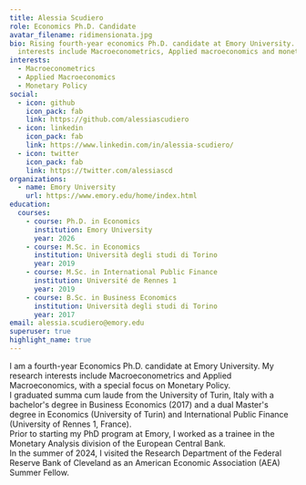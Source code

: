 ```yaml
---
title: Alessia Scudiero
role: Economics Ph.D. Candidate
avatar_filename: ridimensionata.jpg
bio: Rising fourth-year economics Ph.D. candidate at Emory University. My research
  interests include Macroeconometrics, Applied macroeconomics and monetary policy.
interests:
  - Macroeconometrics
  - Applied Macroeconomics
  - Monetary Policy
social:
  - icon: github
    icon_pack: fab
    link: https://github.com/alessiascudiero
  - icon: linkedin
    icon_pack: fab
    link: https://www.linkedin.com/in/alessia-scudiero/
  - icon: twitter
    icon_pack: fab
    link: https://twitter.com/alessiascd
organizations:
  - name: Emory University
    url: https://www.emory.edu/home/index.html
education:
  courses:
    - course: Ph.D. in Economics
      institution: Emory University
      year: 2026
    - course: M.Sc. in Economics
      institution: Università degli studi di Torino
      year: 2019
    - course: M.Sc. in International Public Finance
      institution: Université de Rennes 1
      year: 2019
    - course: B.Sc. in Business Economics
      institution: Università degli studi di Torino
      year: 2017
email: alessia.scudiero@emory.edu
superuser: true
highlight_name: true
---
```

I am a fourth-year Economics Ph.D. candidate at Emory University. My research interests include Macroeconometrics and Applied Macroeconomics, with a special focus on Monetary Policy. <br />
I graduated summa cum laude from the University of Turin, Italy with a bachelor's degree in Business Economics (2017) and a dual Master's degree in Economics (University of Turin) and International Public Finance (University of Rennes 1, France). <br />
Prior to starting my PhD program at Emory, I worked as a trainee in the Monetary Analysis division of the European Central Bank. <br />
In the summer of 2024, I visited the Research Department of the Federal Reserve Bank of Cleveland as an American Economic Association (AEA) Summer Fellow.